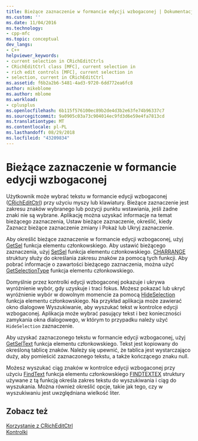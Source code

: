```yaml
---
title: Bieżące zaznaczenie w formancie edycji wzbogaconej | Dokumentacja firmy Microsoft
ms.custom: ''
ms.date: 11/04/2016
ms.technology:
- cpp-mfc
ms.topic: conceptual
dev_langs:
- C++
helpviewer_keywords:
- current selection in CRichEditCtrls
- CRichEditCtrl class [MFC], current selection in
- rich edit controls [MFC], current selection in
- selection, current in CRichEditCtrl
ms.assetid: f6b2a2b6-5481-4ad3-9720-6dd772ea6fc8
author: mikeblome
ms.author: mblome
ms.workload:
- cplusplus
ms.openlocfilehash: 6b115f576100ec89b2de4d3b2e63fe74b96337c7
ms.sourcegitcommit: 9a0905c03a73c904014ec9fd3d6e59e4fa7813cd
ms.translationtype: MT
ms.contentlocale: pl-PL
ms.lasthandoff: 08/29/2018
ms.locfileid: "43209834"
---
```

# <a name="current-selection-in-a-rich-edit-control"></a>Bieżące zaznaczenie w formancie edycji wzbogaconej
Użytkownik może wybrać tekstu w formancie edycji wzbogaconej ([CRichEditCtrl](../mfc/reference/cricheditctrl-class.md)) przy użyciu myszy lub klawiatury. Bieżące zaznaczenie jest zakresu znaków wybranego lub pozycji punktu wstawiania, jeśli żadne znaki nie są wybrane. Aplikację można uzyskać informacje na temat bieżącego zaznaczenia, Ustaw bieżące zaznaczenie, określić, kiedy Zaznacz bieżące zaznaczenie zmiany i Pokaż lub Ukryj zaznaczenie.  
  
 Aby określić bieżące zaznaczenie w formancie edycji wzbogaconej, użyj [GetSel](../mfc/reference/cricheditctrl-class.md#getsel) funkcja elementu członkowskiego. Aby ustawić bieżącego zaznaczenia, użyj [SetSel](../mfc/reference/cricheditctrl-class.md#setsel) funkcja elementu członkowskiego. [CHARRANGE](/windows/desktop/api/richedit/ns-richedit-_charrange) struktury służy do określania zakresu znaków za pomocą tych funkcji. Aby pobrać informacje o zawartości bieżącego zaznaczenia, można użyć [GetSelectionType](../mfc/reference/cricheditctrl-class.md#getselectiontype) funkcja elementu członkowskiego.  
  
 Domyślnie przez kontrolki edycji wzbogaconej pokazuje i ukrywa wyróżnienie wybór, gdy uzyskuje i traci fokus. Możesz pokazać lub ukryć wyróżnienie wybór w dowolnym momencie za pomocą [HideSelection](../mfc/reference/cricheditctrl-class.md#hideselection) funkcja elementu członkowskiego. Na przykład aplikacja może zawierać okno dialogowe Wyszukiwanie, aby wyszukać tekst w kontrolce edycji wzbogaconej. Aplikacja może wybrać pasujący tekst i bez konieczności zamykania okna dialogowego, w którym to przypadku należy użyć `HideSelection` zaznaczenie.  
  
 Aby uzyskać zaznaczonego tekstu w formancie edycji wzbogaconej, użyj [GetSelText](../mfc/reference/cricheditctrl-class.md#getseltext) funkcja elementu członkowskiego. Tekst jest kopiowany do określoną tablicę znaków. Należy się upewnić, że tablica jest wystarczająco duży, aby pomieścić zaznaczonego tekstu, a także kończącego znaku null.  
  
 Możesz wyszukać ciąg znaków w kontrolce edycji wzbogaconej przy użyciu [FindText](../mfc/reference/cricheditctrl-class.md#findtext) funkcja elementu członkowskiego [FINDTEXTEX](/windows/desktop/api/richedit/ns-richedit-_findtextexa) struktury używane z tą funkcją określa zakres tekstu do wyszukiwania i ciąg do wyszukania. Można również określić opcje, takie jak tego, czy w wyszukiwaniu jest uwzględniana wielkość liter.  
  
## <a name="see-also"></a>Zobacz też  
 [Korzystanie z CRichEditCtrl](../mfc/using-cricheditctrl.md)   
 [Kontrolki](../mfc/controls-mfc.md)

